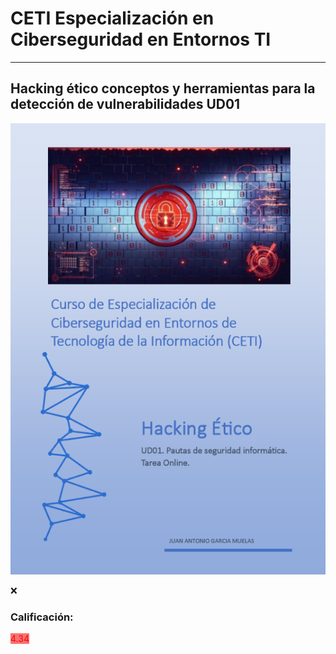 # CETI Especialización en Ciberseguridad en Entornos TI
---
## Hacking ético conceptos y herramientas para la detección de vulnerabilidades UD01

![Hacking Ético](./Portada-HE01.png "Hacking ético conceptos y herramientas para la detección de vulnerabilidades") 

❌<h3>Calificación: </h3><span style="color: red; background: #f77373;"> 4.34</span>